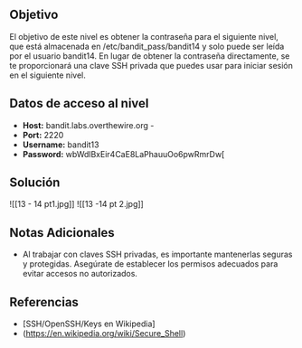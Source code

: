 ## Objetivo
El objetivo de este nivel es obtener la contraseña para el siguiente nivel, que está almacenada en /etc/bandit_pass/bandit14 y solo puede ser leída por el usuario bandit14. En lugar de obtener la contraseña directamente, se te proporcionará una clave SSH privada que puedes usar para iniciar sesión en el siguiente nivel.
## Datos de acceso al nivel
- **Host:** bandit.labs.overthewire.org -
- **Port:** 2220 
- **Username:** bandit13
- **Password:** wbWdlBxEir4CaE8LaPhauuOo6pwRmrDw[
## Solución

![[13 - 14 pt1.jpg]]
![[13 -14 pt 2.jpg]]

## Notas Adicionales
- Al trabajar con claves SSH privadas, es importante mantenerlas seguras y protegidas. Asegúrate de establecer los permisos adecuados para evitar accesos no autorizados.
## Referencias
- [SSH/OpenSSH/Keys en Wikipedia]
- (https://en.wikipedia.org/wiki/Secure_Shell)